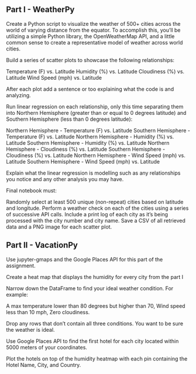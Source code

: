 ## Part I - WeatherPy

Create a Python script to visualize the weather of 500+ cities across the world of varying distance from the equator. To accomplish this, you’ll be utilizing a simple Python library, the OpenWeatherMap API, and a little common sense to create a representative model of weather across world cities.

Build a series of scatter plots to showcase the following relationships:

Temperature (F) vs. Latitude
Humidity (%) vs. Latitude
Cloudiness (%) vs. Latitude
Wind Speed (mph) vs. Latitude

After each plot add a sentence or too explaining what the code is and analyzing.

Run linear regression on each relationship, only this time separating them into Northern Hemisphere (greater than or equal to 0 degrees latitude) and Southern Hemisphere (less than 0 degrees latitude):

Northern Hemisphere - Temperature (F) vs. Latitude
Southern Hemisphere - Temperature (F) vs. Latitude
Northern Hemisphere - Humidity (%) vs. Latitude
Southern Hemisphere - Humidity (%) vs. Latitude
Northern Hemisphere - Cloudiness (%) vs. Latitude
Southern Hemisphere - Cloudiness (%) vs. Latitude
Northern Hemisphere - Wind Speed (mph) vs. Latitude
Southern Hemisphere - Wind Speed (mph) vs. Latitude

Explain what the linear regression is modelling such as any relationships you notice and any other analysis you may have.

Final notebook must:

Randomly select at least 500 unique (non-repeat) cities based on latitude and longitude.
Perform a weather check on each of the cities using a series of successive API calls.
Include a print log of each city as it’s being processed with the city number and city name.
Save a CSV of all retrieved data and a PNG image for each scatter plot.

## Part II - VacationPy
Use jupyter-gmaps and the Google Places API for this part of the assignment.

Create a heat map that displays the humidity for every city from the part I

Narrow down the DataFrame to find your ideal weather condition. For example:

A max temperature lower than 80 degrees but higher than 70, Wind speed less than 10 mph, Zero cloudiness.

Drop any rows that don’t contain all three conditions. You want to be sure the weather is ideal.

Use Google Places API to find the first hotel for each city located within 5000 meters of your coordinates.

Plot the hotels on top of the humidity heatmap with each pin containing the Hotel Name, City, and Country.


